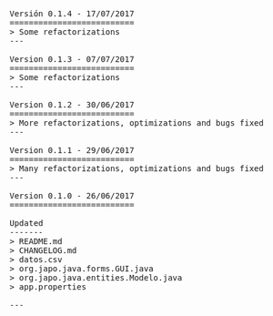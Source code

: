 <pre>

Versión 0.1.4 - 17/07/2017
==========================
> Some refactorizations
---

Version 0.1.3 - 07/07/2017
==========================
> Some refactorizations
---

Version 0.1.2 - 30/06/2017
==========================
> More refactorizations, optimizations and bugs fixed
---

Version 0.1.1 - 29/06/2017
==========================
> Many refactorizations, optimizations and bugs fixed
---

Version 0.1.0 - 26/06/2017
==========================

Updated
-------
> README.md
> CHANGELOG.md
> datos.csv
> org.japo.java.forms.GUI.java
> org.japo.java.entities.Modelo.java
> app.properties

---

</pre>